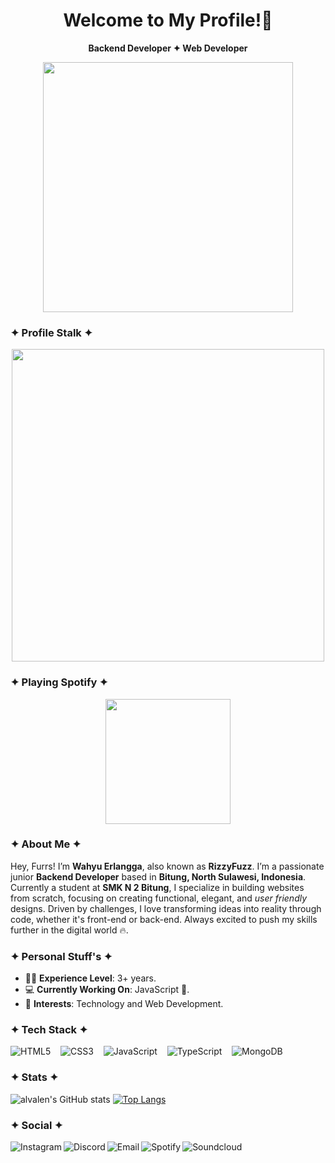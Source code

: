 <h1 align="center"">Welcome to My Profile!👋</h1>
<div align="center">
  
   **Backend Developer ✦ Web Developer**
  
</div>
<p align='center'> 
   <a href="https://rizzy.eu.org">
      <img src="https://www.rizzy.eu.org/_next/image?url=%2Fhero-image.png&w=828&q=75" width="400"/>
    </a>
</p>

### ✦ Profile Stalk ✦
<p align="center">
  <a href="https://rizzy.eu.org">
    <img src="https://count.getloli.com/@rizzbrew?name=rizzbrew&theme=sketch-1" width="500"/>
  </a>
</p>


### ✦ Playing Spotify ✦
<p align="center">
  <a href="https://spotify-github-profile.kittinanx.com/api/view?uid=31x33vxn7tp6y5vjjefzlksrwl4m&redirect=true">
    <img src="https://spotify-github-profile.kittinanx.com/api/view?uid=31x33vxn7tp6y5vjjefzlksrwl4m&cover_image=true&theme=compact&show_offline=true&background_color=121212&interchange=false" width="200"/>
  </a>
</p>

### ✦ About Me ✦
Hey, Furrs! I’m **Wahyu Erlangga**, also known as **RizzyFuzz**. I’m a passionate junior **Backend Developer** based in **Bitung, North Sulawesi, Indonesia**. Currently a student at **SMK N 2 Bitung**, I specialize in building websites from scratch, focusing on creating functional, elegant, and *user friendly* designs. Driven by challenges, I love transforming ideas into reality through code, whether it's front-end or back-end. Always excited to push my skills further in the digital world 🔥.

### ✦ Personal Stuff's ✦

* 👨‍🎓 **Experience Level**: 3+ years.
* 💻 **Currently Working On**: JavaScript 🚀.
* 🧩 **Interests**: Technology and Web Development.

### ✦ Tech Stack ✦
![HTML5](https://img.shields.io/badge/html5-%23E34F26.svg?style=for-the-badge&logo=html5&logoColor=white) &nbsp;&nbsp; ![CSS3](https://img.shields.io/badge/css3-%231572B6.svg?style=for-the-badge&logo=css3&logoColor=white) &nbsp;&nbsp; ![JavaScript](https://img.shields.io/badge/javascript-%23323330.svg?style=for-the-badge&logo=javascript&logoColor=%23F7DF1E) &nbsp;&nbsp; ![TypeScript](https://img.shields.io/badge/typescript-%23007ACC.svg?style=for-the-badge&logo=typescript&logoColor=white) &nbsp;&nbsp; ![MongoDB](https://img.shields.io/badge/MongoDB-4EA94B?style=for-the-badge&logo=mongodb&logoColor=white)

### ✦ Stats ✦
![alvalen's GitHub stats](https://github-readme-stats.vercel.app/api?username=rizzbrew&hide=issues&show_icons=true&theme=dark&hide_border=true&layout=compact) [![Top Langs](https://github-readme-stats.vercel.app/api/top-langs/?username=rizzbrew&layout=compact&theme=dark&hide_border=true)](https://github.com/anuraghazra/github-readme-stats)


### ✦ Social ✦
<a href="https://instagram.com/rizzlogy_/">
   <img align="left" alt="Instagram" src="https://img.shields.io/badge/Instagram-9B0FFF?style=for-the-badge&logo=instagram&logoColor=white" />
</a>&nbsp;&nbsp;
<a href="https://discord.com/users/RizzyFuzz#5423">
   <img align="left" alt="Discord" src="https://img.shields.io/badge/Discord-7289DA?style=for-the-badge&logo=discord&logoColor=white" />
</a>&nbsp;&nbsp;
<a href="mailto:support@rizzy.eu.org">
   <img align="left" alt="Email" src="https://img.shields.io/badge/Email-D14836?style=for-the-badge&logo=gmail&logoColor=white" />
</a>&nbsp;&nbsp;
<a href="https://open.spotify.com/artist/6AU7c8apKsdxxLBITqXu8H">
   <img align="left" alt="Spotify" src="https://img.shields.io/badge/Spotify-1ED760?style=for-the-badge&logo=spotify&logoColor=white" />
</a>&nbsp;&nbsp;
<a href="https://soundcloud.com/rizzlogy">
   <img align="left" alt="Soundcloud" src="https://img.shields.io/badge/SoundCloud-FF5500?style=for-the-badge&logo=soundcloud&logoColor=white" />
</a>
